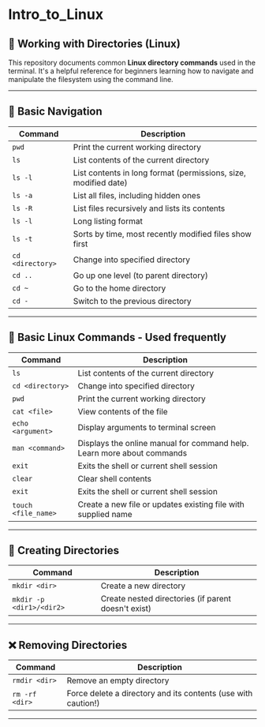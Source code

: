 # Intro_to_Linux

## 📁 Working with Directories (Linux)

This repository documents common **Linux directory commands** used in the terminal. It's a helpful reference for beginners learning how to navigate and manipulate the filesystem using the command line.

---

## 📂 Basic Navigation

| Command | Description |
|---------|-------------|
| `pwd` | Print the current working directory |
| `ls` | List contents of the current directory |
| `ls -l` | List contents in long format (permissions, size, modified date) |
| `ls -a` | List all files, including hidden ones |
| `ls -R` | List files recursively and lists its contents |
| `ls -l` | Long listing format |
| `ls -t` | Sorts by time, most recently modified files show first |
| `cd <directory>` | Change into specified directory |
| `cd ..` | Go up one level (to parent directory) |
| `cd ~` | Go to the home directory |
| `cd -` | Switch to the previous directory |

---

## 📂 Basic Linux Commands - Used frequently 

| Command | Description |
|---------|-------------|
| `ls` | List contents of the current directory |
| `cd <directory>` | Change into specified directory |
| `pwd` | Print the current working directory |
| `cat <file>` | View contents of the file |
| `echo <argument>` | Display arguments to terminal screen |
| `man <command>` | Displays the online manual for command help. Learn more about commands  |
| `exit` | Exits the shell or current shell session |
| `clear` | Clear shell contents |
| `exit` | Exits the shell or current shell session |
| `touch <file_name>` | Create a new file or updates existing file with supplied name |

---
## 📁 Creating Directories

| Command | Description |
|---------|-------------|
| `mkdir <dir>` | Create a new directory |
| `mkdir -p <dir1>/<dir2>` | Create nested directories (if parent doesn't exist) |

---

## ❌ Removing Directories

| Command | Description |
|---------|-------------|
| `rmdir <dir>` | Remove an empty directory |
| `rm -rf <dir>` | Force delete a directory and its contents (use with caution!) |

---
